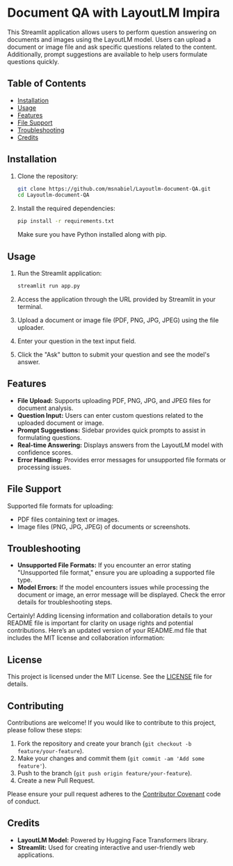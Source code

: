 # Document QA with LayoutLM Impira

This Streamlit application allows users to perform question answering on documents and images using the LayoutLM model. Users can upload a document or image file and ask specific questions related to the content. Additionally, prompt suggestions are available to help users formulate questions quickly.

## Table of Contents

- [Installation](#installation)
- [Usage](#usage)
- [Features](#features)
- [File Support](#file-support)
- [Troubleshooting](#troubleshooting)
- [Credits](#credits)

## Installation

1. Clone the repository:

   ```bash
   git clone https://github.com/msnabiel/Layoutlm-document-QA.git
   cd Layoutlm-document-QA
   ```

2. Install the required dependencies:

   ```bash
   pip install -r requirements.txt
   ```

   Make sure you have Python installed along with pip.

## Usage

1. Run the Streamlit application:

   ```bash
   streamlit run app.py
   ```

2. Access the application through the URL provided by Streamlit in your terminal.

3. Upload a document or image file (PDF, PNG, JPG, JPEG) using the file uploader.

4. Enter your question in the text input field.

5. Click the "Ask" button to submit your question and see the model's answer.

## Features

- **File Upload:** Supports uploading PDF, PNG, JPG, and JPEG files for document analysis.
- **Question Input:** Users can enter custom questions related to the uploaded document or image.
- **Prompt Suggestions:** Sidebar provides quick prompts to assist in formulating questions.
- **Real-time Answering:** Displays answers from the LayoutLM model with confidence scores.
- **Error Handling:** Provides error messages for unsupported file formats or processing issues.

## File Support

Supported file formats for uploading:

- PDF files containing text or images.
- Image files (PNG, JPG, JPEG) of documents or screenshots.

## Troubleshooting

- **Unsupported File Formats:** If you encounter an error stating "Unsupported file format," ensure you are uploading a supported file type.
- **Model Errors:** If the model encounters issues while processing the document or image, an error message will be displayed. Check the error details for troubleshooting steps.

Certainly! Adding licensing information and collaboration details to your README file is important for clarity on usage rights and potential contributions. Here’s an updated version of your README.md file that includes the MIT license and collaboration information:

## License

This project is licensed under the MIT License. See the [LICENSE](./LICENSE) file for details.

## Contributing

Contributions are welcome! If you would like to contribute to this project, please follow these steps:

1. Fork the repository and create your branch (`git checkout -b feature/your-feature`).
2. Make your changes and commit them (`git commit -am 'Add some feature'`).
3. Push to the branch (`git push origin feature/your-feature`).
4. Create a new Pull Request.

Please ensure your pull request adheres to the [Contributor Covenant](https://www.contributor-covenant.org/version/2/0/code_of_conduct/) code of conduct.

## Credits

- **LayoutLM Model:** Powered by Hugging Face Transformers library.
- **Streamlit:** Used for creating interactive and user-friendly web applications.

